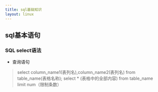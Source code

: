 ```yaml
---
title: sql基础知识
layout: linux
---
```


## sql基本语句

### SQL select语法

- 查询语句

> select column_name1(表列名),column_name2(表列名) from table_name(表格名称);
> select * (表格中的全部内容) from table_name limit num（限制条数）
